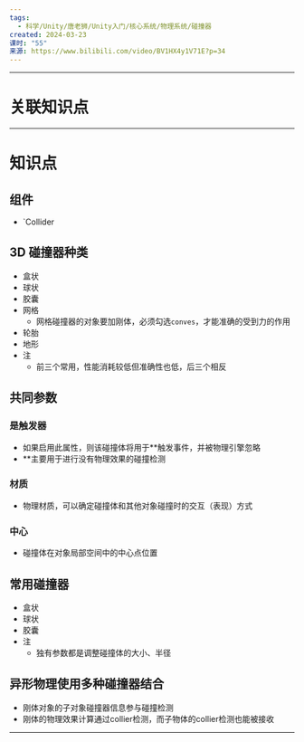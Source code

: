 ```yaml
---
tags:
  - 科学/Unity/唐老狮/Unity入门/核心系统/物理系统/碰撞器
created: 2024-03-23
课时: "55"
来源: https://www.bilibili.com/video/BV1HX4y1V71E?p=34
---
```


---
# 关联知识点


---
# 知识点

## 组件

- `Collider
## 3D 碰撞器种类

- 盒状
- 球状
- 胶囊
- 网格
	- 网格碰撞器的对象要加刚体，必须勾选`conves`，才能准确的受到力的作用
- 轮胎
- 地形
- 注
	- 前三个常用，性能消耗较低但准确性也低，后三个相反
## 共同参数

### 是触发器

- 如果启用此属性，则该碰撞体将用于**触发事件，并被物理引擎忽略
- **主要用于进行没有物理效果的碰撞检测
### 材质

- 物理材质，可以确定碰撞体和其他对象碰撞时的交互（表现）方式
### 中心

- 碰撞体在对象局部空间中的中心点位置
## 常用碰撞器

- 盒状
- 球状
- 胶囊
- 注
	- 独有参数都是调整碰撞体的大小、半径 
## 异形物理使用多种碰撞器结合

- 刚体对象的子对象碰撞器信息参与碰撞检测
- 刚体的物理效果计算通过collier检测，而子物体的collier检测也能被接收

---
